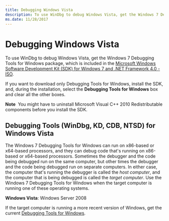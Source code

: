 ```yaml
---
title: Debugging Windows Vista
description: To use WinDbg to debug Windows Vista, get the Windows 7 Debugging Tools for Windows package, which is included in the SDK for Windows 7.
ms.date: 11/28/2017
---
```


# Debugging Windows Vista


To use WinDbg to debug Windows Vista, get the Windows 7 Debugging Tools for Windows package, which is included in the [Microsoft Windows Software Development Kit (SDK) for Windows 7 and .NET Framework 4.0 - ISO](https://www.microsoft.com/download/details.aspx?id=8442).

If you want to download only Debugging Tools for Windows, install the SDK, and, during the installation, select the **Debugging Tools for Windows** box and clear all the other boxes.

**Note**  You might have to uninstall Microsoft Visual C++ 2010 Redistributable components before you install the SDK.

 

## <span id="DEBUGGING_TOOLS__WINDBG__KD__CDB__NTSD__FOR_WINDOWS_WINDOWS_VISTA"></span>Debugging Tools (WinDbg, KD, CDB, NTSD) for Windows Vista


The Windows 7 Debugging Tools for Windows can run on x86-based or x64-based processors, and they can debug code that's running on x86-based or x64-based processors. Sometimes the debugger and the code being debugged run on the same computer, but other times the debugger and the code being debugged run on separate computers. In either case, the computer that's running the debugger is called the *host computer*, and the computer that is being debugged is called the *target computer*. Use the Windows 7 Debugging Tools for Windows when the target computer is running one of these operating systems.

**Windows Vista**: Windows Server 2008

 

If the target computer is running a more recent version of Windows, get the current [Debugging Tools for Windows](index.md).


 

 